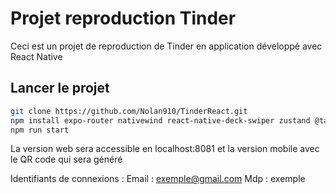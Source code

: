 # Projet reproduction Tinder

Ceci  est un projet de reproduction de Tinder en application développé avec React Native

## Lancer le projet 

   ```bash
   git clone https://github.com/Nolan910/TinderReact.git
   npm install expo-router nativewind react-native-deck-swiper zustand @tanstack/react-query expo-secure-store axios
   npm run start
   ```

La version web sera accessible en localhost:8081 et la version mobile avec le QR code qui sera généré

Identifiants de connexions :
Email : exemple@gmail.com
Mdp : exemple